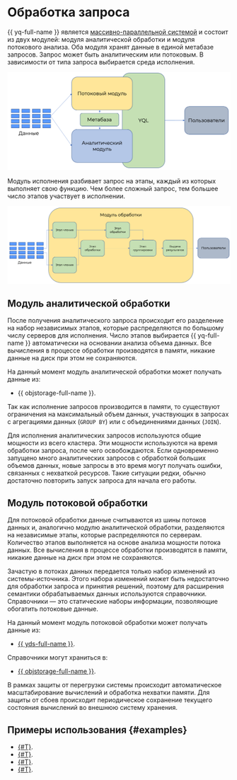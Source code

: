 # Обработка запроса

{{ yq-full-name }} является [массивно-параллельной системой](https://en.wikipedia.org/wiki/Massively_parallel) и состоит из двух модулей: модуля аналитической обработки и модуля потокового анализа. Оба модуля хранят данные в единой метабазе запросов. Запрос может быть аналитическим или потоковым. В зависимости от типа запроса выбирается среда исполнения.

![query-processing](../../_assets/query/query-processing.png)

Модуль исполнения разбивает запрос на этапы, каждый из которых выполняет свою функцию. Чем более сложный запрос, тем большее число этапов участвует в исполнении.

![yq-stages](../../_assets/query/yq-stages.png)

## Модуль аналитической обработки

После получения аналитического запроса происходит его разделение на набор независимых этапов, которые распределяются по большому числу серверов для исполнения. Число этапов выбирается {{ yq-full-name }} автоматически на основании анализа объема данных. Все вычисления в процессе обработки производятся в памяти, никакие данные на диск при этом не сохраняются.

На данный момент модуль аналитической обработки может получать данные из:
- {{ objstorage-full-name }}.

Так как исполнение запросов производится в памяти, то существуют ограничения на максимальный объем данных, участвующих в запросах с агрегациями данных (`GROUP BY`) или с объединениями данных (`JOIN`). 

Для исполнения аналитических запросов используются общие мощности из всего кластера. Эти мощности используются на время обработки запроса, после чего освобождаются. Если одновременно запущено много аналитических запросов с обработкой больших объемов данных, новые запросы в это время могут получать ошибки, связанных с нехваткой ресурсов. Такие ситуации редки, обычно достаточно повторить запуск запроса для начала его работы.

## Модуль потоковой обработки

Для потоковой обработки данные считываются из шины потоков данных и, аналогично модулю аналитической обработки, разделяются на независимые этапы, которые распределяются по серверам. Количество этапов выполняется на основе анализа мощности потока данных. Все вычисления в процессе обработки производятся в памяти, никакие данные на диск при этом не сохраняются.

Зачастую в потоках данных передается только набор изменений из системы-источника. Этого набора изменений может быть недостаточно для обработки запроса и принятия решений, поэтому для расширения семантики обрабатываемых данных используются справочники. Справочники — это статические наборы информации, позволяющие обогатить потоковые данные.  

На данный момент модуль потоковой обработки может получать данные из:
- [{{ yds-full-name }}](../../data-streams/concepts/index.md).

Справочники могут храниться в:
- [{{ objstorage-full-name }}](../../storage/concepts/index.md).

В рамках защиты от перегрузки системы происходит автоматическое масштабирование вычислений и обработка нехватки памяти. Для защиты от сбоев происходит периодическое сохранение текущего состояния вычислений во внешнюю систему хранения.

## Примеры использования {#examples}

* [{#T}](../tutorials/audit-trails.md).
* [{#T}](../tutorials/cloud-logging.md).
* [{#T}](../tutorials/debezium.md).
* [{#T}](../tutorials/billing.md).
